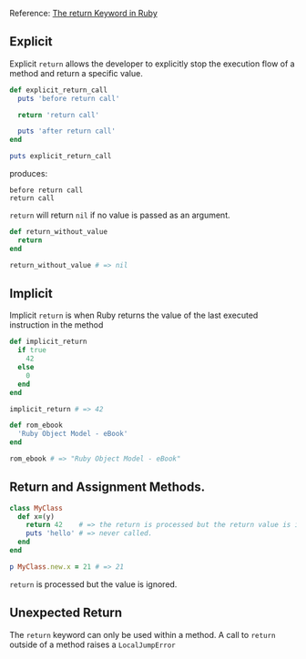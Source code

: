 Reference: [The return Keyword in Ruby](https://medium.com/rubycademy/the-return-keyword-in-ruby-df0a7f578fcb)

## Explicit
Explicit `return` allows the developer to explicitly stop the execution flow of a method and return a specific value.
```ruby
def explicit_return_call
  puts 'before return call'

  return 'return call'

  puts 'after return call'
end

puts explicit_return_call
```
produces:  
```
before return call
return call
```
`return` will return `nil` if no value is passed as an argument.
```ruby
def return_without_value
  return
end

return_without_value # => nil
```

## Implicit
Implicit `return` is when Ruby returns the value of the last executed instruction in the method
```ruby
def implicit_return
  if true
    42
  else
    0
  end
end

implicit_return # => 42

def rom_ebook
  'Ruby Object Model - eBook'
end

rom_ebook # => "Ruby Object Model - eBook"
```

## Return and Assignment Methods.
```ruby
class MyClass
  def x=(y)
    return 42    # => the return is processed but the return value is igonred.
    puts 'hello' # => never called.
  end
end

p MyClass.new.x = 21 # => 21
```
`return` is processed but the value is ignored.  

## Unexpected Return
The `return` keyword can only be used within a method. A call to `return` outside of a method raises a `LocalJumpError`
